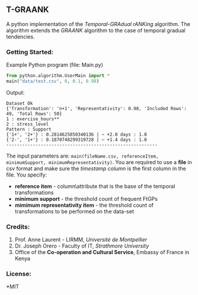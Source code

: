 ## T-GRAANK
A python implementation of the <i>Temporal-GRAdual rANKing</i> algorithm. The algorithm extends the <i>GRAANK</i> algorithm to the case of temporal gradual tendencies.<br>
<!-- Research paper published at FuzzIEEE 2019 International Conference on Fuzzy Systems (New Orleans): link<br> -->

### Getting Started:
Example Python program (file: Main.py)<br>
```python
from python.algorithm.UserMain import *
main("data/test.csv", 0, 0.1, 0.98)
```

Output:
```
Dataset Ok
{'Transformation': 'n+1', 'Representativity': 0.98, 'Included Rows': 49, 'Total Rows': 50}
1 : exercise_hours**
2 : stress_level
Pattern : Support
{'1+', '2+'} : 0.2814625850340136 | ~ +2.0 days : 1.0
{'2-', '1+'} : 0.1870748299319728 | ~ +1.4 days : 1.0
---------------------------------------------------------
```

The input parameters are: ```main(fileName.csv, referenceItem, minimumSupport, minimumRepresentativity)```. You are required to use a <strong>file</strong> in csv format and make sure the <i>timestamp column</i> is the first column in the file. You specify:
* <strong>reference item</strong> - column\attribute that is the base of the temporal transformations
* <strong>minimum support</strong> - the threshold count of frequent FtGPs
* <strong>mimimum representativity item</strong> - the threshold count of transformations to be performed on the data-set

### Credits:
1. Prof. Anne Laurent - LIRMM, <i>Université de Montpellier</i>
2. Dr. Joseph Orero - Faculty of IT, <i>Strathmore University</i>
3. Office of the <strong>Co-operation and Cultural Service</strong>, Embassy of France in Kenya
  
### License:
*MIT
